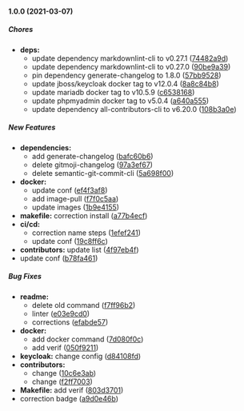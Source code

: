 #### 1.0.0 (2021-03-07)

##### Chores

* **deps:**
  *  update dependency markdownlint-cli to v0.27.1 ([74482a9d](https://github.com/koromerzhin/template-keycloak/commit/74482a9daf1efed542c08565fb895d90516b9cf5))
  *  update dependency markdownlint-cli to v0.27.0 ([90be9a39](https://github.com/koromerzhin/template-keycloak/commit/90be9a392935d00ac36a933af464248b7d4e0032))
  *  pin dependency generate-changelog to 1.8.0 ([57bb9528](https://github.com/koromerzhin/template-keycloak/commit/57bb95288512a04803f3673386839c3ace6e1b60))
  *  update jboss/keycloak docker tag to v12.0.4 ([8a8c84b8](https://github.com/koromerzhin/template-keycloak/commit/8a8c84b80028aeb44b0c7420a202229ff52d3dc9))
  *  update mariadb docker tag to v10.5.9 ([c6538168](https://github.com/koromerzhin/template-keycloak/commit/c6538168c7fa0bb76e965c0f1c42135459919fc6))
  *  update phpmyadmin docker tag to v5.0.4 ([a640a555](https://github.com/koromerzhin/template-keycloak/commit/a640a5558023e2b766155d0038b7d9fd4c66696f))
  *  update dependency all-contributors-cli to v6.20.0 ([108b3a0e](https://github.com/koromerzhin/template-keycloak/commit/108b3a0ec9feb39cf400b266cdd4d94a029b04a9))

##### New Features

* **dependencies:**
  *  add generate-changelog ([bafc60b6](https://github.com/koromerzhin/template-keycloak/commit/bafc60b655f84ee5229d9c191344cd20cc350e9e))
  *  delete gitmoji-changelog ([97a3ef67](https://github.com/koromerzhin/template-keycloak/commit/97a3ef67bf702d4e10e07ff49b1d7645bda9ad9a))
  *  delete semantic-git-commit-cli ([5a698f00](https://github.com/koromerzhin/template-keycloak/commit/5a698f0015463df499e1035065425b0e2a4d3474))
* **docker:**
  *  update conf ([ef4f3af8](https://github.com/koromerzhin/template-keycloak/commit/ef4f3af8b2c317d1ee6f6fa0bce2739d66562df0))
  *  add image-pull ([f7f0c5aa](https://github.com/koromerzhin/template-keycloak/commit/f7f0c5aaf297ffdde4ca0ea0a6c283a28427eeb7))
  *  update images ([1b9e4155](https://github.com/koromerzhin/template-keycloak/commit/1b9e415500c5da90926b109ab1fa52ad2ed55cf6))
* **makefile:**  correction install ([a77b4ecf](https://github.com/koromerzhin/template-keycloak/commit/a77b4ecf8b0799b1d16e1150266640a32e5c7a40))
* **ci/cd:**
  *  correction name steps ([1efef241](https://github.com/koromerzhin/template-keycloak/commit/1efef24111cc8e9ccd5344cefc9a3b0c5061c94d))
  *  update conf ([19c8ff6c](https://github.com/koromerzhin/template-keycloak/commit/19c8ff6c45c7a1bcd5e74e79d227a3d7be56bf64))
* **contributors:**  update list ([4f97eb4f](https://github.com/koromerzhin/template-keycloak/commit/4f97eb4f45d4bfe74bca4eb6c33989c59ca016cc))
*  update conf ([b78fa461](https://github.com/koromerzhin/template-keycloak/commit/b78fa461719d36c818f904acc6ed5f1d6f63f6c7))

##### Bug Fixes

* **readme:**
  *  delete old command ([f7ff96b2](https://github.com/koromerzhin/template-keycloak/commit/f7ff96b2bbafe7dc4c6b1ce572b09d81d671a739))
  *  linter ([e03e9cd0](https://github.com/koromerzhin/template-keycloak/commit/e03e9cd0290750398c4d15773e0e2303a4694e0e))
  *  corrections ([efabde57](https://github.com/koromerzhin/template-keycloak/commit/efabde57ced194e66e5335fe2ee9e5f67a9ca45d))
* **docker:**
  *  add docker command ([7d080f0c](https://github.com/koromerzhin/template-keycloak/commit/7d080f0c5bae6c9fd85fce2e4d9ec2507a1679bc))
  *  add verif ([050f9211](https://github.com/koromerzhin/template-keycloak/commit/050f9211e86b02d615e939a0fdb832cf0d369dfc))
* **keycloak:**  change config ([d84108fd](https://github.com/koromerzhin/template-keycloak/commit/d84108fdfc4628e3793341fe3a5ee1f919a64605))
* **contributors:**
  *  change ([10c6e3ab](https://github.com/koromerzhin/template-keycloak/commit/10c6e3ab3d0140446d38fabd42f329812bec47f1))
  *  change ([f2ff7003](https://github.com/koromerzhin/template-keycloak/commit/f2ff7003be2bd945e111dfd2732ded63720e5039))
* **Makefile:**  add verif ([803d3701](https://github.com/koromerzhin/template-keycloak/commit/803d3701bc859f1b6172a4421b07864aaf098c7d))
*  correction badge ([a9d0e46b](https://github.com/koromerzhin/template-keycloak/commit/a9d0e46b10346baee0f8529b72a4a2927dfed75a))

